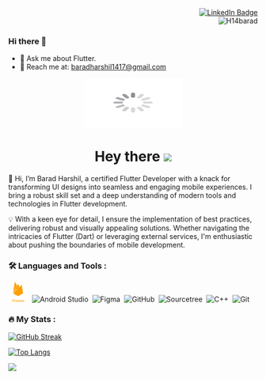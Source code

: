 <div id="badges"align="right">
   <a href="https://www.linkedin.com/in/barad-harshil-bb1587212/">
    <img src="https://img.shields.io/badge/LinkedIn-blue?style=for-the-badge&logo=linkedin&logoColor=white" alt="LinkedIn Badge"/>
   </a>
</div>
<div id="views"align="right">
<img  src="https://komarev.com/ghpvc/?username=H14barad&style=flat-square&color=green" alt="H14barad" />
</div>

### Hi there 👋

<!--
**H14barad/H14barad** is a ✨ _special_ ✨ repository because its `README.md` (this file) appears on your GitHub profile.
Here are some ideas to get you started:
-->

- 💬 Ask me about Flutter.
- 📩 Reach me at: baradharshil1417@gmail.com

<!--
<div id="greetings"align="center">
 <img height="180em" src="sbmshukla_linkedin_frame.png" />
</div>
-->

<!--Language GIF Logo...-->
<div id="header" align="center">
<img src="https://raw.githubusercontent.com/codelessly/flutterloadinggifs/master/packages/cupertino_activity_indicator_square_medium.gif" width="200" height="100"/>
</div>


<!--Social Plateforms...
<div id="badges"align="center">
   <a href="https://www.linkedin.com/in/barad-harshil-bb1587212/">
    <img src="https://img.shields.io/badge/LinkedIn-blue?style=for-the-badge&logo=linkedin&logoColor=white" alt="LinkedIn Badge"/>
   </a>
  <img src="https://img.shields.io/badge/YouTube-red?style=for-the-badge&logo=youtube&logoColor=white" alt="Youtube Badge"/>
  <img src="https://img.shields.io/badge/Twitter-blue?style=for-the-badge&logo=twitter&logoColor=white" alt="Twitter Badge"/>
</div>
<div id="views"align="center">
<img  src="https://komarev.com/ghpvc/?username=H14barad&style=flat-square&color=blue" alt="H14barad" />
</div>-->



<div id="greetings"align="center">
<h1>
  Hey there
  <img src="https://media.giphy.com/media/hvRJCLFzcasrR4ia7z/giphy.gif" width="30px"/>
</h1>
</div>

👋 Hi, I’m Barad Harshil, a certified Flutter Developer with a knack for transforming UI designs into seamless and engaging mobile experiences. I bring a robust skill set and a deep understanding of modern tools and technologies in Flutter development.

<!--🚀 Meticulous and dedicated to the principles of sound development, I excel in collaborative team environments. Working seamlessly in teams is second nature to me, and I'm always ready to contribute innovative ideas to drive project advancement.-->

💡 With a keen eye for detail, I ensure the implementation of best practices, delivering robust and visually appealing solutions. Whether navigating the intricacies of Flutter (Dart) or leveraging external services, I'm enthusiastic about pushing the boundaries of mobile development.


### :hammer_and_wrench: Languages and Tools :
<div>
  <!--<img src="https://cdn.jsdelivr.net/gh/devicons/devicon/icons/java/java-original-wordmark.svg" title="Java" alt="Java" width="40" height="40"/>&nbsp;
  <img src="https://cdn.jsdelivr.net/gh/devicons/devicon/icons/kotlin/kotlin-original.svg" title="Kotlin" alt="Kotlin" width="40" height="40"/>&nbsp;-->
  <img src="https://github.com/devicons/devicon/blob/master/icons/firebase/firebase-plain-wordmark.svg" title="Firebase" alt="Firebase" width="40" height="40"/>&nbsp;
  <img src="https://cdn.jsdelivr.net/gh/devicons/devicon/icons/androidstudio/androidstudio-original.svg" title="Android Studio" alt="Android Studio" width="40" height="40"/>&nbsp;
  <!--<img src="https://cdn.jsdelivr.net/gh/devicons/devicon/icons/android/android-original.svg" title="Android" alt="Android" width="40" height="40"/>&nbsp;-->
   <img src="https://cdn.jsdelivr.net/gh/devicons/devicon/icons/figma/figma-original.svg" title="Figma" alt="Figma" width="40" height="40"/>&nbsp;
   <img src="https://cdn.jsdelivr.net/gh/devicons/devicon/icons/github/github-original.svg" title="GitHub" alt="GitHub" width="40" height="40"/>&nbsp;
   <img src="https://cdn.jsdelivr.net/gh/devicons/devicon/icons/sourcetree/sourcetree-original.svg" title="Sourcetree" alt="Sourcetree" width="40" height="40"/>&nbsp;
   <img src="https://cdn.jsdelivr.net/gh/devicons/devicon/icons/cplusplus/cplusplus-original.svg" title="C++" alt="C++" width="40" height="40"/>&nbsp;
   <img src="https://cdn.jsdelivr.net/gh/devicons/devicon/icons/git/git-plain.svg" title="Git" alt="Git" width="40" height="40"/>
</div>


### :fire: My Stats :

[![GitHub Streak](http://github-readme-streak-stats.herokuapp.com?user=H14barad&theme=radical&hide_border=true)](https://git.io/streak-stats)

[![Top Langs](https://github-readme-stats.vercel.app/api/top-langs/?username=H14barad&layout=compact&theme=vision-friendly-dark)](https://github.com/anuraghazra/github-readme-stats)

<img height="180em" src="https://github-readme-stats.vercel.app/api?username=H14barad&show_icons=true&hide_border=true&&count_private=true&include_all_commits=true" />


<!--
### My Projects :
<div id="greetings"align="center">
<h1>  News App </h1>
 <img height="180em" src="Hero.png" />
</div>
-->

